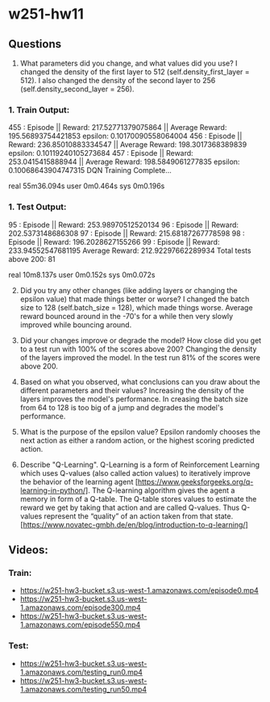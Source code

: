 # w251-hw11

## Questions
1. What parameters did you change, and what values did you use?
I changed the density of the first layer to 512 (self.density_first_layer = 512). I also changed the density of the second layer to 256 (self.density_second_layer = 256).

### 1. Train Output:
455 	: Episode || Reward:  217.52771379075864 	|| Average Reward:  195.56893754421853 	 epsilon:  0.10170090558064004
456 	: Episode || Reward:  236.85010883334547 	|| Average Reward:  198.3017368389839 	 epsilon:  0.10119240105273684
457 	: Episode || Reward:  253.0415415888944 	|| Average Reward:  198.5849061277835 	 epsilon:  0.10068643904747315
DQN Training Complete...

real	55m36.094s
user	0m0.464s
sys	0m0.196s

### 1. Test Output:
95 	: Episode || Reward:  253.98970512520134
96 	: Episode || Reward:  202.5373148686308
97 	: Episode || Reward:  215.68187267778598
98 	: Episode || Reward:  196.2028627155266
99 	: Episode || Reward:  233.94552547681195
Average Reward:  212.92297662289934
Total tests above 200:  81

real	10m8.137s
user	0m0.152s
sys	0m0.072s

2. Did you try any other changes (like adding layers or changing the epsilon value) that made things better or worse?
I changed the batch size to 128 (self.batch_size = 128), which made things worse. Average reward bounced around in the -70's for a while then very slowly improved while bouncing around.

3. Did your changes improve or degrade the model? How close did you get to a test run with 100% of the scores above 200?
Changing the density of the layers improved the model. In the test run 81% of the scores were above 200.

4. Based on what you observed, what conclusions can you draw about the different parameters and their values?
Increasing the density of the layers improves the model's performance. In creasing the batch size from 64 to 128 is too big of a jump and degrades the model's performance.

5. What is the purpose of the epsilon value?
Epsilon randomly chooses the next action as either a random action, or the highest scoring predicted action.

6. Describe "Q-Learning".
Q-Learning is a form of Reinforcement Learning which uses Q-values (also called action values) to iteratively improve the behavior of the learning agent [https://www.geeksforgeeks.org/q-learning-in-python/]. The Q-learning algorithm gives the agent a memory in form of a Q-table. The Q-table stores values to estimate the reward we get by taking that action and are called Q-values. Thus Q-values represent the “quality” of an action taken from that state. [https://www.novatec-gmbh.de/en/blog/introduction-to-q-learning/]


## Videos:
### Train:
- https://w251-hw3-bucket.s3.us-west-1.amazonaws.com/episode0.mp4
- https://w251-hw3-bucket.s3.us-west-1.amazonaws.com/episode300.mp4
- https://w251-hw3-bucket.s3.us-west-1.amazonaws.com/episode550.mp4
### Test:
- https://w251-hw3-bucket.s3.us-west-1.amazonaws.com/testing_run0.mp4
- https://w251-hw3-bucket.s3.us-west-1.amazonaws.com/testing_run50.mp4

